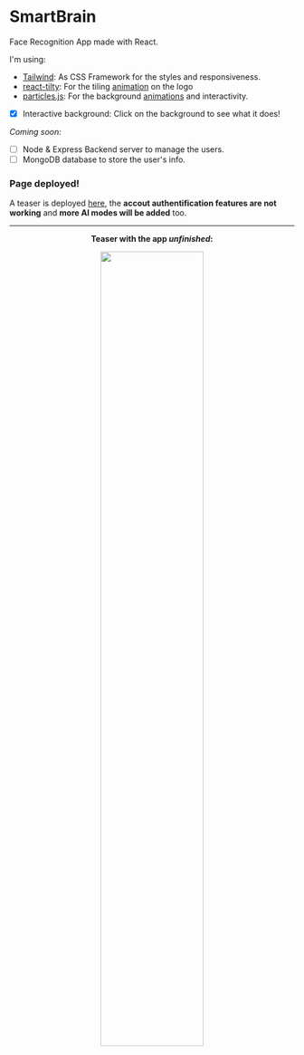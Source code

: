 # SmartBrain

Face Recognition App made with React.

I'm using:
- [Tailwind](https://tailwindcss.com/): As CSS Framework for the styles and responsiveness.
- [react-tilty](https://www.npmjs.com/package/react-tilty): For the tiling [animation](https://codesandbox.io/s/73rqoq599j?fontsize=14&file=/src/index.js:0-27) on the logo
- [particles.js](https://www.npmjs.com/package/react-tsparticles): For the background [animations](https://vincentgarreau.com/particles.js/) and interactivity.

- [x] Interactive background: Click on the background to see what it does!

*Coming soon:*
- [ ] Node & Express Backend server to manage the users.
- [ ] MongoDB database to store the user's info.

### Page deployed!
A teaser is deployed [here](https://markelca.github.io/smart-brain/), the **accout authentification features are not working** and **more AI modes will be added** too.

---

<div align='center'>
<p><b>Teaser with the app <em>unfinished</em>:<b></p>
<img src='https://user-images.githubusercontent.com/76633510/122643412-f9c3b780-d10f-11eb-9927-a0b649ee41fb.png' width='60%'/>
</div>

